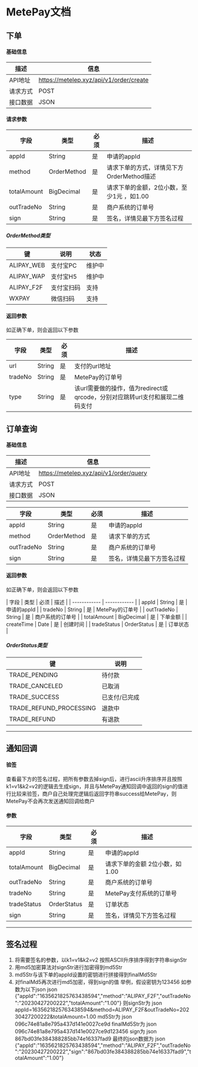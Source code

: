 # MetePay文档

## 下单

#### 基础信息
|  描述 |  信息  |
| ------------ | ------------ |
| API地址  | https://metelep.xyz/api/v1/order/create   |
| 请求方式  |  POST  |
| 接口数据  |  JSON  |

#### 请求参数

|  字段 |  类型  |  必须  |  描述  |
| ------------ | ------------ | ------------ | ------------ |
| appId | String | 是 | 申请的appId |
| method | OrderMethod | 是 | 请求下单的方式，详情见下方OrderMethod描述 |
| totalAmount | BigDecimal | 是 | 请求下单的金额，2位小数，至少1元 ，如1.00 |
| outTradeNo | String | 是 | 商户系统的订单号 |
| sign | String | 是 | 签名，详情见最下方签名过程 |

##### OrderMethod类型
|  键 |  说明  | 状态   |
| ------------ | ------------ | ------------ |
| ALIPAY_WEB  | 支付宝PC   | 维护中   |
| ALIPAY_WAP  |  支付宝H5  | 维护中   |
| ALIPAY_F2F  |  支付宝扫码  | 支持   |
| WXPAY       |   微信扫码 | 支持   |

#### 返回参数
如正确下单，则会返回以下参数

|  字段 |  类型  |  必须  |  描述  |
| ------|------ | ------|------ |
| url  | String | 是 | 支付的url地址   |
| tradeNo  | String | 是 | MetePay的订单号   |
| type  |  String | 是 | 该url需要做的操作，值为redirect或qrcode，分别对应跳转url支付和展现二维码支付  |


## 订单查询

#### 基础信息
|  描述 |  信息  |
| ------------ | ------------ |
| API地址  | https://metelep.xyz/api/v1/order/query   |
| 请求方式  |  POST  |
| 接口数据  |  JSON  |

|  字段 |  类型  |  必须  |  描述  |
| ------------ | ------------ | ------------ | ------------ |
| appId | String | 是 | 申请的appId |
| method | OrderMethod | 是 | 请求下单的方式 |
| outTradeNo | String | 是 | 商户系统的订单号 |
| sign | String | 是 | 签名，详情见最下方签名过程 |

#### 返回参数
如正确下单，则会返回以下参数

|  字段 |  类型  |  必须  |  描述  |
| ------------ | ------------ |
| appId | String | 是 | 申请的appId |
| tradeNo  | String | 是 | MetePay的订单号   |
| outTradeNo | String | 是 | 商户系统的订单号 |
| totalAmount | BigDecimal | 是 | 下单金额 |
| createTime | Date | 是 | 创建时间 |
| tradeStatus  |  OrderStatus | 是 | 订单状态  |

##### OrderStatus类型
|  键 |  说明  |
| ------------ | ------------ |
| TRADE_PENDING  | 待付款   |
| TRADE_CANCELED  |  已取消  |
| TRADE_SUCCESS  |  已支付/已完成  |
| TRADE_REFUND_PROCESSING  |  退款中  |
| TRADE_REFUND  |  有退款  |

---

## 通知回调

#### 验签
查看最下方的签名过程，把所有参数去掉sign后，进行ascii升序排序并且按照k1=v1&k2=v2的逻辑去生成sign，并且与MetePay通知回调中返回的sign的值进行比较来验签，商户自己处理完逻辑后返回字符串success给MetePay，则MetePay不会再次发送通知回调给商户
#### 参数
|  字段 |  类型  |  必须  |  描述  |
| ------------ | ------------ | ------------ | ------------ |
| appId | String | 是 | 申请的appId |
| totalAmount | BigDecimal | 是 | 请求下单的金额 2位小数，如1.00 |
| outTradeNo | String | 是 | 商户系统的订单号 |
| tradeNo | String | 是 | MetePay支付系统的订单号 |
| tradeStatus | OrderStatus | 是 | 订单状态 |
| sign | String | 是 | 签名，详情见下方签名过程 |

---

## 签名过程

1. 将需要签名的参数，以k1=v1&k2=v2 按照ASCII升序排序得到字符串signStr
2. 用md5加密算法对signStr进行加密得到md5Str
3. md5Str与该下单的appId设置的密钥进行拼接得到finalMd5Str
4. 对finalMd5再次进行md5加密，得到sign的值
举例，假设密钥为123456
如参数为以下json
json
{"appId":"1635621825763438594","method":"ALIPAY_F2F","outTradeNo":"20230427200222","totalAmount":"1.00"}
则signStr为
json
appId=1635621825763438594&method=ALIPAY_F2F&outTradeNo=20230427200222&totalAmount=1.00
md5Str为
json
096c74e81a8e795a437d141e0027ce9d
finalMd5Str为
json
096c74e81a8e795a437d141e0027ce9d123456
sign为
json
867bd03fe384388285bb74e16337fad9
最终的json数据为
json
{"appId":"1635621825763438594","method":"ALIPAY_F2F","outTradeNo":"20230427200222","sign":"867bd03fe384388285bb74e16337fad9","totalAmount":"1.00"}
